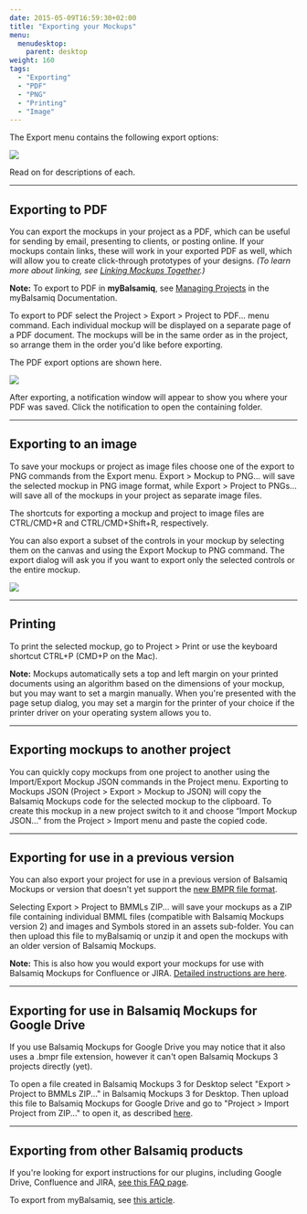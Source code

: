 ```yaml
---
date: 2015-05-09T16:59:30+02:00
title: "Exporting your Mockups"
menu:
  menudesktop:
    parent: desktop
weight: 160
tags:
  - "Exporting"
  - "PDF"
  - "PNG"
  - "Printing"
  - "Image"
---
```


The Export menu contains the following export options:

![](http://media.balsamiq.com/img/support/docs/m4d/b3/export-menu.png)

Read on for descriptions of each.

* * *

## Exporting to PDF

You can export the mockups in your project as a PDF, which can be useful for sending by email, presenting to clients, or posting online. If your mockups contain links, these will work in your exported PDF as well, which will allow you to create click-through prototypes of your designs. _(To learn more about linking, see [Linking Mockups Together](http://support.balsamiq.com/customer/portal/articles/111742).)_

**Note:** To export to PDF in **myBalsamiq**, see [Managing Projects](http://support.balsamiq.com/customer/portal/articles/112399#managingproject) in the myBalsamiq Documentation.

To export to PDF select the Project > Export > Project to PDF... menu command. Each individual mockup will be displayed on a separate page of a PDF document. The mockups will be in the same order as in the project, so arrange them in the order you'd like before exporting.

The PDF export options are shown here.

![](http://media.balsamiq.com/img/support/docs/m4d/b3/export-options.png)

After exporting, a notification window will appear to show you where your PDF was saved. Click the notification to open the containing folder.

* * *

## Exporting to an image

To save your mockups or project as image files choose one of the export to PNG commands from the Export menu. Export > Mockup to PNG... will save the selected mockup in PNG image format, while Export > Project to PNGs... will save all of the mockups in your project as separate image files.

The shortcuts for exporting a mockup and project to image files are CTRL/CMD+R and CTRL/CMD+Shift+R, respectively.

You can also export a subset of the controls in your mockup by selecting them on the canvas and using the Export Mockup to PNG command. The export dialog will ask you if you want to export only the selected controls or the entire mockup.

![](http://media.balsamiq.com/img/support/docs/m4d/b3/export-selected.png)

* * *

## Printing

To print the selected mockup, go to Project > Print or use the keyboard shortcut CTRL+P (CMD+P on the Mac).

**Note:** Mockups automatically sets a top and left margin on your printed documents using an algorithm based on the dimensions of your mockup, but you may want to set a margin manually. When you're presented with the page setup dialog, you may set a margin for the printer of your choice if the printer driver on your operating system allows you to.

* * *

## Exporting mockups to another project

You can quickly copy mockups from one project to another using the Import/Export Mockup JSON commands in the Project menu. Exporting to Mockups JSON (Project > Export > Mockup to JSON) will copy the Balsamiq Mockups code for the selected mockup to the clipboard. To create this mockup in a new project switch to it and choose “Import Mockup JSON…” from the Project > Import menu and paste the copied code.

* * *

## Exporting for use in a previous version

You can also export your project for use in a previous version of Balsamiq Mockups or version that doesn't yet support the [new BMPR file format](http://support.balsamiq.com/customer/portal/articles/1844131#projects).

Selecting Export > Project to BMMLs ZIP... will save your mockups as a ZIP file containing individual BMML files (compatible with Balsamiq Mockups version 2) and images and Symbols stored in an assets sub-folder. You can then upload this file to myBalsamiq or unzip it and open the mockups with an older version of Balsamiq Mockups.

**Note:** This is also how you would export your mockups for use with Balsamiq Mockups for Confluence or JIRA. [Detailed instructions are here](http://support.balsamiq.com/customer/portal/articles/721932).

* * *

## Exporting for use in Balsamiq Mockups for Google Drive

If you use Balsamiq Mockups for Google Drive you may notice that it also uses a .bmpr file extension, however it can't open Balsamiq Mockups 3 projects directly (yet).

To open a file created in Balsamiq Mockups 3 for Desktop select "Export > Project to BMMLs ZIP..." in Balsamiq Mockups 3 for Desktop. Then upload this file to Balsamiq Mockups for Google Drive and go to "Project > Import Project from ZIP..." to open it, as described [here](http://support.balsamiq.com/customer/portal/articles/1559682#importfromzip).

* * *

## Exporting from other Balsamiq products

If you're looking for export instructions for our plugins, including Google Drive, Confluence and JIRA, [see this FAQ page](http://support.balsamiq.com/customer/portal/articles/721932).

To export from myBalsamiq, see [this article](http://support.balsamiq.com/customer/portal/articles/235574).
